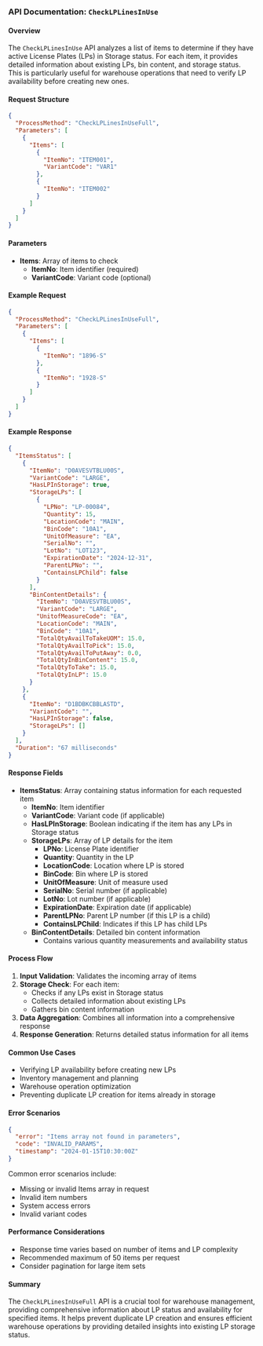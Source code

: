 ### API Documentation: `CheckLPLinesInUse`

#### Overview
The `CheckLPLinesInUse` API analyzes a list of items to determine if they have active License Plates (LPs) in Storage status. For each item, it provides detailed information about existing LPs, bin content, and storage status. This is particularly useful for warehouse operations that need to verify LP availability before creating new ones.

#### Request Structure
```json
{
  "ProcessMethod": "CheckLPLinesInUseFull",
  "Parameters": [
    {
      "Items": [
        {
          "ItemNo": "ITEM001",
          "VariantCode": "VAR1"
        },
        {
          "ItemNo": "ITEM002"
        }
      ]
    }
  ]
}
```

#### Parameters
- **Items**: Array of items to check
  - **ItemNo**: Item identifier (required)
  - **VariantCode**: Variant code (optional)

#### Example Request
```json
{
  "ProcessMethod": "CheckLPLinesInUseFull",
  "Parameters": [
    {
      "Items": [
        {
          "ItemNo": "1896-S"
        },
        {
          "ItemNo": "1928-S"
        }
      ]
    }
  ]
}
```

#### Example Response
```json
{
  "ItemsStatus": [
    {
      "ItemNo": "D0AVESVTBLU00S",
      "VariantCode": "LARGE",
      "HasLPInStorage": true,
      "StorageLPs": [
        {
          "LPNo": "LP-00084",
          "Quantity": 15,
          "LocationCode": "MAIN",
          "BinCode": "10A1",
          "UnitOfMeasure": "EA",
          "SerialNo": "",
          "LotNo": "LOT123",
          "ExpirationDate": "2024-12-31",
          "ParentLPNo": "",
          "ContainsLPChild": false
        }
      ],
      "BinContentDetails": {
        "ItemNo": "D0AVESVTBLU00S",
        "VariantCode": "LARGE",
        "UnitofMeasureCode": "EA",
        "LocationCode": "MAIN",
        "BinCode": "10A1",
        "TotalQtyAvailToTakeUOM": 15.0,
        "TotalQtyAvailToPick": 15.0,
        "TotalQtyAvailToPutAway": 0.0,
        "TotalQtyInBinContent": 15.0,
        "TotalQtyToTake": 15.0,
        "TotalQtyInLP": 15.0
      }
    },
    {
      "ItemNo": "D1BDBKCBBLASTD",
      "VariantCode": "",
      "HasLPInStorage": false,
      "StorageLPs": []
    }
  ],
  "Duration": "67 milliseconds"
}
```

#### Response Fields
- **ItemsStatus**: Array containing status information for each requested item
  - **ItemNo**: Item identifier
  - **VariantCode**: Variant code (if applicable)
  - **HasLPInStorage**: Boolean indicating if the item has any LPs in Storage status
  - **StorageLPs**: Array of LP details for the item
    - **LPNo**: License Plate identifier
    - **Quantity**: Quantity in the LP
    - **LocationCode**: Location where LP is stored
    - **BinCode**: Bin where LP is stored
    - **UnitOfMeasure**: Unit of measure used
    - **SerialNo**: Serial number (if applicable)
    - **LotNo**: Lot number (if applicable)
    - **ExpirationDate**: Expiration date (if applicable)
    - **ParentLPNo**: Parent LP number (if this LP is a child)
    - **ContainsLPChild**: Indicates if this LP has child LPs
  - **BinContentDetails**: Detailed bin content information
    - Contains various quantity measurements and availability status

#### Process Flow
1. **Input Validation**: Validates the incoming array of items
2. **Storage Check**: For each item:
   - Checks if any LPs exist in Storage status
   - Collects detailed information about existing LPs
   - Gathers bin content information
3. **Data Aggregation**: Combines all information into a comprehensive response
4. **Response Generation**: Returns detailed status information for all items

#### Common Use Cases
- Verifying LP availability before creating new LPs
- Inventory management and planning
- Warehouse operation optimization
- Preventing duplicate LP creation for items already in storage

#### Error Scenarios
```json
{
  "error": "Items array not found in parameters",
  "code": "INVALID_PARAMS",
  "timestamp": "2024-01-15T10:30:00Z"
}
```

Common error scenarios include:
- Missing or invalid Items array in request
- Invalid item numbers
- System access errors
- Invalid variant codes

#### Performance Considerations
- Response time varies based on number of items and LP complexity
- Recommended maximum of 50 items per request
- Consider pagination for large item sets

#### Summary
The `CheckLPLinesInUseFull` API is a crucial tool for warehouse management, providing comprehensive information about LP status and availability for specified items. It helps prevent duplicate LP creation and ensures efficient warehouse operations by providing detailed insights into existing LP storage status.
